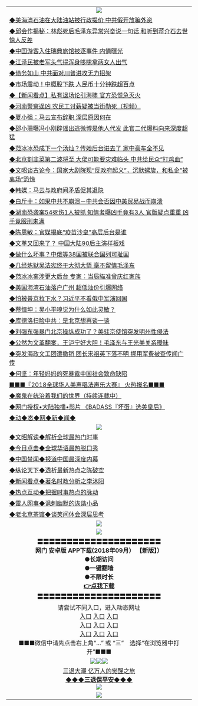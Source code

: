 <table>
  <tr>
    <td align=center><img src="https://github.com/gyhhx/image-upload/blob/master/yaowen.jpg" /></td>
  </tr>
   <tr>
<td align=left>
<a href="http://h1443d.wink.gt.erotikload.at/oo.aspx?name=c957843&key=l9gs164o&from=gy">◆美海湾石油在大陆油站被行政提价 中共假开放骗外资</a><br/>
</td>
   </tr>
 <tr>
<td align=left>
<a href="http://h12443d.wink.gt.erotikload.at/oo.aspx?name=c957791&key=l9gs164o&from=gy">◆邱会作揭秘：林彪死后毛泽东异常兴奋说一句话 和听到蒋介石去世惊人反差</a><br/></td>
  </tr>
   </tr>
  <tr>
<td align=left>
<a href="http://1443d.wink.gt.erotikload.at/oo.aspx?name=c957863&key=l9gs164o&from=gy">◆中国游客入住瑞典旅馆被逐事件 内情曝光</a><br/></td>
 </tr>
  <tr>
<td align=left>
<a href="http://h12443d.wink.gt.erotikload.at/oo.aspx?name=c957729&key=l9gs164o&from=gy">◆江泽民被老军头气得浑身哆嗦拿两女人出气</a><br/></td>
 </tr>
   <tr>
<td align=left>
<a href="http://h12443d.wink.gt.erotikload.at/oo.aspx?name=c957589&key=l9gs164o&from=gy">◆债务如山 中共面对川普进攻无力招架</a><br/></td>
   </tr> 
  <tr>
<td align=left>
<a href="http://132443d.wink.gt.erotikload.at/oo.aspx?name=c957830&key=l9gs164o&from=gy">◆市场震动！中概股下跌 人民币十分钟跌超百点</a><br/></td>
  </tr> 
 <tr>
<td align=left>
<a href="http://132443d.wink.gt.erotikload.at/oo.aspx?name=c957877&key=l9gs164o&from=gy">◆【新闻看点】私有退场论引海啸 官方恐慌急灭火</a><br/>
</td>
   </tr>
 <tr>
<td align=left>
<a href="http://h62hf3d.wink.gt.erotikload.at/oo.aspx?name=c957893&key=l9gs164o&from=gy">◆河南警察逞凶 农民工讨薪疑被当街勒死（视频）</a><br/>
</td>
   </tr>
 <tr>
<td align=left>
<a href="http://22443d.wink.gt.erotikload.at/oo.aspx?name=c957891&key=l9gs164o&from=gy">◆夏小强：马云宣布辞职 深层原因何在</a><br/></td>
  </tr>
  <tr>
<td align=left>
<a href="http://32443d.wink.gt.erotikload.at/oo.aspx?name=c957797&key=l9gs164o&from=gy">◆邵小珊曝冯小刚辟谣出逃微博是他人代发 此官二代爆料向来深度超猛</a><br/></td>
 </tr>
   <tr>
<td align=left>
<a href="http://h1443d.wink.gt.erotikload.at/oo.aspx?name=c957484&key=l9gs164o&from=gy">◆范冰冰恐成下一个汤灿？传她后台进去了 家中豪车全不见</a><br/>
</td>
   </tr>
 <tr>
<td align=left>
<a href="http://h12443d.wink.gt.erotikload.at/oo.aspx?name=c957461&key=l9gs164o&from=gy">◆北京割韭菜第二波将至 大佬可能要灾难临头 中共给民众“打鸡血”</a><br/></td>
  </tr>
   </tr>
  <tr>
<td align=left>
<a href="http://1443d.wink.gt.erotikload.at/oo.aspx?name=c816857&key=l9gs164o&from=gy">◆文昭谈古论今：国家大剧院现“反政府起义”，沉默螺旋，和私企”被离场“恐慌</a><br/></td>
 </tr>
  <tr>
<td align=left>
<a href="http://h12443d.wink.gt.erotikload.at/oo.aspx?name=c957507&key=l9gs164o&from=gy">◆韩媒：马云与政府间矛盾促其退隐</a><br/></td>
 </tr>
   <tr>
<td align=left>
<a href="http://h12443d.wink.gt.erotikload.at/oo.aspx?name=c957370&key=l9gs164o&from=gy">◆白斤十：如果中共不崩溃－中共会否因中美贸易战而崩溃</a><br/></td>
   </tr> 
  <tr>
<td align=left>
<a href="http://132443d.wink.gt.erotikload.at/oo.aspx?name=c957449&key=l9gs164o&from=gy">◆湖南恐袭案54死伤1人被抓 知情者曝凶手竟有3人 官版疑点重重 凶手竟服刑未满</a><br/></td>
  </tr> 
 <tr>
<td align=left>
<a href="http://132443d.wink.gt.erotikload.at/oo.aspx?name=c957500&key=l9gs164o&from=gy">◆陈思敏：官媒揭底“疫苗沙皇”高层后台是谁</a><br/>
</td>
   </tr>
 <tr>
<td align=left>
<a href="http://h62hf3d.wink.gt.erotikload.at/oo.aspx?name=c957488&key=l9gs164o&from=gy">◆文革又回来了？ 中国大陆90后主演样板戏</a><br/>
</td>
   </tr>
 <tr>
<td align=left>
<a href="http://22443d.wink.gt.erotikload.at/oo.aspx?name=c957483&key=l9gs164o&from=gy">◆做什么坏事？中俄等38国被联合国列可耻国</a><br/></td>
  </tr>
  <tr>
<td align=left>
<a href="http://32443d.wink.gt.erotikload.at/oo.aspx?name=c957454&key=l9gs164o&from=gy">◆几经炼狱吴法宪终于大彻大悟 毫不留情毛泽东</a><br/></td>
 </tr>
   <tr>
<td align=left>
<a href="http://h1443d.wink.gt.erotikload.at/oo.aspx?name=c957021&key=l9gs164o&from=gy">◆范冰冰案涉更大后台 专家：当局瞄准曾庆红家族</a><br/>
</td>
   </tr>
 <tr>
<td align=left>
<a href="http://h12443d.wink.gt.erotikload.at/oo.aspx?name=c957140&key=l9gs164o&from=gy">◆美国海湾石油落户广州 超低油价引爆网络</a><br/></td>
  </tr>
   </tr>
  <tr>
<td align=left>
<a href="http://1443d.wink.gt.erotikload.at/oo.aspx?name=c957238&key=l9gs164o&from=gy">◆怕被普京拉下水？习近平不看俄中军演回国</a><br/></td>
 </tr>
  <tr>
<td align=left>
<a href="http://h12443d.wink.gt.erotikload.at/oo.aspx?name=c957137&key=l9gs164o&from=gy">◆蔡慎坤：吴小平嗅觉为什么如此灵敏？</a><br/></td>
 </tr>
   <tr>
<td align=left>
<a href="http://h12443d.wink.gt.erotikload.at/oo.aspx?name=c957133&key=l9gs164o&from=gy">◆库德洛扫脸中共：是北京想再谈一谈</a><br/></td>
   </tr> 
  <tr>
<td align=left>
<a href="http://132443d.wink.gt.erotikload.at/oo.aspx?name=c957111&key=l9gs164o&from=gy">◆刘强东强暴门北京操纵成功了？美驻京使馆突发明州性侵法</a><br/></td>
  </tr> 
 <tr>
<td align=left>
<a href="http://132443d.wink.gt.erotikload.at/oo.aspx?name=c816932&key=l9gs164o&from=gy">◆公然为文革翻案，王沪宁好大胆！毛泽东与王光美关系暧昧</a><br/>
</td>
   </tr>
 <tr>
<td align=left>
<a href="http://h62hf3d.wink.gt.erotikload.at/oo.aspx?name=c957341&key=l9gs164o&from=gy">◆突发海政文工团遭撤销 团长宋祖英下落不明 挪用军费被查传闻广传</a><br/>
</td>
   </tr>
 <tr>
<td align=left>
<a href="http://22443d.wink.gt.erotikload.at/oo.aspx?name=c957261&key=l9gs164o&from=gy">◆何坚：年轻妈妈的死暴露中国社会致命缺陷</a><br/></td>
  </tr>
     <tr>
<td align=left>
<a href="http://h1443d.wink.gt.erotikload.at/oo.aspx?name=c944059&key=l9gs164o&from=gysygit">■■■『2018全球华人美声唱法声乐大赛』 火热报名■■■ </a><br/>
</td>
   </tr>
  <tr>
<td align=left>
<a href="http://a443d.wink.gt.erotikload.at/oo.aspx?name=c919750&key=l9gs164o&from=gy">◆魔鬼在统治着我们的世界（持续连载中）</a><br/>
</td>
</tr>
 <tr>
<td align=left>
<a href="http://h6hf3d.wink.gt.erotikload.at/oo.aspx?name=c841033&key=l9gs164o&from=gy">◆网门授权•大陆独播•影片 《BADASS『坏蛋』选美皇后》 </a><br/>
</td>
   </tr>
   <tr>
<td align=left>
<a href="http://h6hd.wink.gt.erotikload.at/oo.aspx?name=c841287&key=l9gs164o&from=gy">◆动◆态◆网◆新◆闻◆</a><br/></td>
  </tr>
    <tr>
    <td align=center><img src="https://github.com/gyhhx/image-upload/blob/master/shipin.jpg" /></td>
  </tr>
  <tr>
   <td align=left>
<a href="http://a443d.wink.gt.erotikload.at/oo.aspx?name=c816857&key=l9gs164o&from=gy&tag=9973110">◆文昭解读◆解析全球最热门时事</a><br/>
    </td>
  </tr>
   <tr>
   <td align=left> 
<a href="http://a443d.wink.gt.erotikload.at/oo.aspx?name=c816850&key=l9gs164o&from=gy&tag=9877">◆今日点击◆全球华语最热脱口秀</a><br/>
    </td>
  </tr>
  <tr>
  <td align=left>
<a href="http://h24443d.wink.gt.erotikload.at/oo.aspx?name=c816860&key=l9gs164o&from=gy&tag=99733110">◆中国禁闻◆报道中国最深度内幕</a><br/>
   </tr>
  <tr>
     <td align=left>
<a href="http://h24243d.wink.gt.erotikload.at/oo.aspx?name=c816855&key=l9gs164o&from=gy&tag=997110">◆纵论天下◆透析最新热点之陈破空</a><br/>
   </tr>
   <tr>
      <td align=left>
<a href="http://h24f143d.wink.gt.erotikload.at/oo.aspx?name=c838308&key=l9gs164o&from=gy&tag=9973110">◆新闻看点◆著名时政分析之李沐阳</a><br/>
   </tr>
   <tr>
     <td align=left>
<a href="http://h244f3d.wink.gt.erotikload.at/oo.aspx?name=c816852&key=l9gs164o&from=gy&tag=9733110">◆热点互动◆把握时事热点的脉动</a><br/>
   </tr>
   <tr>
      <td align=left>
<a href="http://h2424f3d.wink.gt.erotikload.at/oo.aspx?name=c816694&key=l9gs164o&from=gy&tag=93310">◆雷人网事◆讽刺幽默的诙谐小品</a><br/>
   </tr>
   <tr>
    <td align=left>
<a href="http://h2g4f43d.wink.gt.erotikload.at/oo.aspx?name=c816650&key=l9gs164o&from=gy&tag=9973110">◆老北京茶馆◆谈笑间体会深层思考</a><br/>
   </tr>
    <tr>
    <td align=center><img src="https://github.com/gyhhx/image-upload/blob/master/gy1-wxsm.png" /></td>
  </tr>
   <tr>
  <td align=center><img src="https://github.com/gyhhx/image-upload/blob/master/new1.jpg" />
  </td>
  </tr>
   <tr>
    <td align=center>
 <b>〓〓〓〓〓〓〓〓〓〓〓〓〓〓〓〓〓〓〓〓〓<br/>网门  安卓版 APP下载(2018年09月） 【新版】）<br/> ●长期访问<br/> ●一键翻墙<br/>  ●不限时长<br/> 
 <a href="https://share.weiyun.com/5vXR0mQ">👉<b>点我下载</a><br/>〓〓〓〓〓〓〓〓〓〓〓〓〓〓〓〓〓〓〓〓〓<br/>
    </td>
    </tr>
   <tr>
    <td align=center>请尝试不同入口，进入动态网址<br/>
     <a href="https://s3.us-east-2.amazonaws.com/ogateh/show.htm?from=gy">入口</a>
      <a href="https://s3.eu-west-2.amazonaws.com/ogatel/show.htm?from=gy">入口</a>
      <a href="https://s3.amazonaws.com/ogate/show.htm?from=oGateg">入口</a><br/>
      <a href="https://s3.ap-northeast-2.amazonaws.com/ogates/show.htm?from=gy">入口</a>
      <a href="https://s3.eu-central-1.amazonaws.com/ogatef/show.htm?from=gy">入口</a>
      <a href="https://s3.ap-south-1.amazonaws.com/ogatem/show.htm?from=gy">入口</a><br/>
      <a href="https://s3-us-west-1.amazonaws.com/ogaten/show.htm?from=gy">入口</a>
      <a href="https://s3.ca-central-1.amazonaws.com/ogatec/show.htm?from=gy">入口</a>
      <a href="https://s3-ap-northeast-1.amazonaws.com/ogatet/show.htm?from=gy">入口</a><br/>
      ■■■微信中请先点击右上角“...” 或 “三”　选择“在浏览器中打开”■■■<b><br/>
    </td>
  </tr>
  <tr>
    <td align=center><img src="https://github.com/gyhhx/image-upload/blob/master/3.jpg" /><img src="https://github.com/gyhhx/image-upload/blob/master/3.jpg" /><img src="https://github.com/gyhhx/image-upload/blob/master/3.jpg" /></td>
</tr>
  <tr>  
  <td align=center>
  <a href="http://h241243d.wink.gt.erotikload.at/oo.aspx?name=c894205&key=l9gs164o&from=gy&tag=9973110">三退大潮 亿万人的觉醒之旅</a><br/>
      <a href="http://wwj2443d.wink.gt.erotikload.at/oo.aspx?name=ogQuit.aspx&key=l9gs164o&from=gy"><b>◆◆◆三退保平安◆◆◆<br/></a>
      <img src="https://github.com/gyhhx/image-upload/blob/master/3t.jpg" /><br/>
      </td>
  </tr>
   <tr>
    <td align=center><img src="https://raw.githubusercontent.com/oGate2/Up/master/oGate_640.jpg"/></td>
  </tr>
</table>
